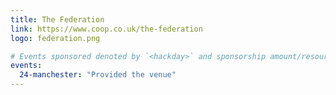 ```yaml
---
title: The Federation
link: https://www.coop.co.uk/the-federation
logo: federation.png

# Events sponsored denoted by `<hackday>` and sponsorship amount/resource
events:
  24-manchester: "Provided the venue"
---
```

